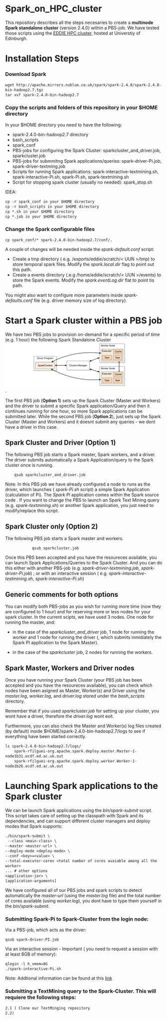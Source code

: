 # Spark_on_HPC_cluster
This repository describes all the steps necesaries to create a **multinode Spark standalone cluster** (version 2.4.0) within a PBS-job. We have tested those scripts using the [EDDIE HPC cluster](https://www.ed.ac.uk/information-services/research-support/research-computing/ecdf/high-performance-computing), hosted at Universtiy of Edinburgh.

# Installation Steps

### Download Spark

 	wget http://apache.mirrors.nublue.co.uk/spark/spark-2.4.0/spark-2.4.0-bin-hadoop2.7.tgz
	tar xvf spark-2.4.0-bin-hadoop2.7

### Copy the scripts and folders of this repository in your $HOME directory

In your $HOME directory you need to have the following:
* spark-2.4.0-bin-hadoop2.7 directory
* bash_scripts
* spark_conf
* PBS-jobs for configuring the Spark Cluster: sparkcluster_and_driver.job, sparkcluster.job
* PBS-jobs for submmitng Spark applications/queries: spark-driver-Pi.job, spark-driver-textming.job
* Scripts for running Spark applications: spark-interactive-textmining.sh, spark-interactive-Pi.sh, spark-Pi.sh, spark-textmining.sh
* Script for stopping spark cluster (usually no needed): spark_stop.sh

IDEA:
	
	cp -r spark_conf in your $HOME directory
	cp -r bash_scripts in your $HOME directory
	cp *.sh in your $HOME directory
	cp *.job in your $HOME directory


### Change the Spark configurable files
	
	cp spark_conf/* spark-2.4.0-bin-hadoop2.7/conf/.
	
A couple of changes will be needed inside the *spark-default.conf* script:
-  Create a tmp directory ( e.g. /exports/eddie/scratch/< UUN >/tmp) to store temporal spark files. Modify the *spark.local.dir* flag to point out this path.
-  Create a events directory (.e.g /home/eddie/scratch/< UUN >/events) to store the Spark events. Modify the *spark.eventLog.dir* flat to point tis path. 

 You might also want to configure more parameters inside *spark-defaults.conf* file (e.g. driver memory size of log directory).  
  
# Start a Spark cluster within a PBS job
We have two PBS jobs to provision on-demand for a specific period of time (e.g. 1 hour) the following Spark Standalone Cluster ![SparkCluster Architecture](https://github.com/rosafilgueira/Spark_EDDIE_TextMining/blob/master/Figures/SparkCluster_Architecture.png). 

The first PBS job (**Option 1**) sets up the Spark Cluster (Master and Workers) and the driver to submit a specific Spark application/Query and then it continues running for one hour, so more Spark applications can be submitted later. While the second PBS job (**Option 2**), just sets up the Spark Cluster (Master and Workers) and it doesnt submit any queries - we dont have a driver in this case. 

## Spark Cluster and Driver (Option 1) 

The following PBS job starts a Spark master, Spark workers, and a driver. The driver submits automatically a Spark Application/query to the Spark cluster once is running.

  		qsub sparkcluster_and_driver.job

Note: In this PBS job we have already configured a node to runs as the driver, which launches ( *spark-Pi.sh* script) a simple Spark Application (calculation of Pi). The *Spark Pi* application comes within the Spark source code . If you want to change the PBS to launch an Spark Text Mining query (e.g. *spark-textmining.sh*) or another Spark application, you just need to modify/replace this script. 

## Spark Cluster only (Option 2)

The following PBS job starts a Spark master and workers. 

                qsub sparkcluster.job
		
Once this PBS been accepted and you have the resoureces available, you can launch Spark Applications/Queries to the Spark Cluster. And you can do this either with  another PBS-job (e.g. *spark-driver-textmining.job*, *spark-driver-Pi.job*) ; or with an interactive session ( e.g. *spark-interactive-textmining.sh*, *spark-interactive-Pi.sh*) 		


## Generic comments for both options

You can modify both PBS-jobs as you wish for running more time (now they are configured to 1 hour) and for reserving more or less nodes for your spark cluster. In the current scipts, we have used 3 nodes. One node for running the master, and:

- in the case of the *sparkcluster_and_driver* job, 1 node for running the worker and 1 node for running the driver (, which submits inmidiately the Spark PI application to the Spark Master).

- in the case of the *sparkcluster* job, 2 nodes for running the workers.  


## Spark Master, Workers and Driver nodes

Once you have running your Spark Cluster (your PBS job has been accepted and you have the resoureces available), you can check which nodes have been asigned as Master, Worker(s) and Driver using the *master.log*, *worker.log*, and *driver.log* stored under the *bash_scripts* directory. 

Remember that if you used *sparkcluster.job* for setting up your cluster, you wont have a driver, therefore the *driver.log* wont exit. 

Furthermore, you can also check the Master and Worker(s) log files created (by default) inside $HOME/spark-2.4.0-bin-hadoop2.7/logs to see if everything have been started correctly. 

	ls spark-2.4.0-bin-hadoop2.7/logs/
		spark-rfilguei-org.apache.spark.deploy.master.Master-1-node1b31.ecdf.ed.ac.uk.out
		spark-rfilguei-org.apache.spark.deploy.worker.Worker-1-node1b26.ecdf.ed.ac.uk.out


# Launching Spark applications to the Spark cluster


We can be launch Spark applications using the *bin/spark-submit* script. This script takes care of setting up the classpath with Spark and its dependencies, and can support different cluster managers and deploy modes that Spark supports:

	./bin/spark-submit \
 	 --class <main-class> \
  	--master <master-url> \
  	--deploy-mode <deploy-mode> \
  	--conf <key>=<value> \
  	--total-executor-cores <total number of cores avaiable among all the worker>
  	... # other options
  	<application-jar> \
  	[application-arguments]


We have configured all of our PBS jobs and spark scripts to detect automatically the *master-url* (using the *master.log* file) and the total number of cores available (using *worker.log*), you dont have to type them yourself in the *bin/spark-submit*.  

### Submitting Spark-Pi to Spark-Cluster from the login node: 

Via a PBS-job, which acts as the driver:

	qsub spark-driver-PI.job

Via an interactive session - Important ( you need to request a session with at least 8GB of memory):
	
	qlogin -l h_vmem=8G
	./spark-interactive-Pi.sh
		 
Note: Addtional information can be found at this [link](https://spark.apache.org/docs/latest/submitting-applications.html)

### Submitting a TextMining query to the Spark-Cluster. This will requiere the following steps:
	
	2.1 ) Clone our TextMinging repository
	2.2) 
		
			


